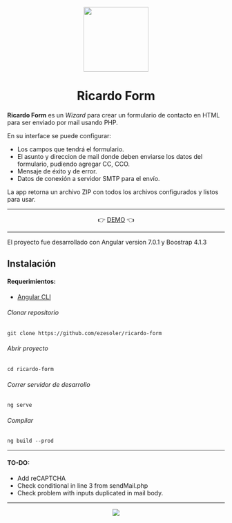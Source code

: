 <p align="center"><img src="http://ezesoler.com/ricardo/assets/img/rf_logo.png" height="150" />
<h1 align="center">Ricardo Form</h1></p>

<p>
<b>Ricardo Form</b>  es un <i>Wizard</i> para crear un formulario de contacto en HTML para ser enviado por mail usando PHP.
</p>
<p>
En su interface se puede configurar:
<ul>
<li>Los campos que tendrá el formulario.</li>
<li>El asunto y direccion de mail donde deben enviarse los datos del formulario, pudiendo agregar CC, CCO. </li>
<li>Mensaje de éxito y de error.</li>
<li>Datos de conexión a servidor SMTP para el envío.</li>
</ul>
La app retorna un archivo ZIP con todos los archivos configurados y listos para usar.
</p>

------------

<p align="center">
👉 <a href="http://ezesoler.com/ricardo" >DEMO</a>  👈
</p>

------------

<p>
El proyecto fue desarrollado con Angular version 7.0.1 y Boostrap 4.1.3
</p>
<h2>
Instalación
</h2>

<h4>
Requerimientos:
</h4>
<ul>
<li><a href="https://angular.io/">Angular CLI</a></li>
</ul>

###### Clonar repositorio
`git clone https://github.com/ezesoler/ricardo-form`

###### Abrir proyecto
`cd ricardo-form`

###### Correr servidor de desarrollo
`ng serve`

###### Compilar
`ng build --prod`

------------

<h4>
TO-DO:
</h4>
<ul>
<li>Add reCAPTCHA</li>
<li>Check conditional in line 3 from sendMail.php</li>
<li>Check problem with inputs duplicated in mail body.</li>
</ul>

------------

<p align="center"><img src="http://ezesoler.com/ricardo/assets/img/loading.gif" /></p>
